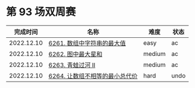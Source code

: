 # 第 93 场双周赛

**完成时间**|**名称**|**难度**|**状态**
------------|--------|--------|--------
2022.12.10|[6261. 数组中字符串的最大值](./6261.%20数组中字符串的最大值)|easy|ac
2022.12.10|[6262. 图中最大星和](./6262.%20图中最大星和)|medium|ac
2022.12.10|[6263. 青蛙过河 II](./6263.%20青蛙过河%20II)|medium|ac
2022.12.10|[6264. 让数组不相等的最小总代价](./6264.%20让数组不相等的最小总代价)|hard|undo
